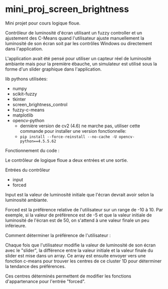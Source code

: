 # mini_proj_screen_brightness

Mini projet pour cours logique floue. 

Contrôleur de luminosité d'écran utilisant un fuzzy controller et un ajustement des C-Means quand l'utilisateur ajuste manuellement la luminosité de son écran soit par les contrôles Windows ou directement dans l'application.

L'application avait été pensé pour utiliser un capteur réel de luminosité ambiante mais pour la première ébauche, un simulateur est utilisé sous la forme d'un slider graphique dans l'application.

lib pythons utilisées:
- numpy
- scikit-fuzzy
- tkinter
- screen_brightness_control
- fuzzy-c-means
- matplotlib
- opencv-python
  - dernière version de cv2 (4.6) ne marche pas, utiliser cette commande pour installer une version fonctionnelle:
  - ``pip install --force-reinstall --no-cache -U opencv-python==4.5.5.62   ``


Fonctionnement du code :

Le contrôleur de logique floue a deux entrées et une sortie.

Entrées du contrôleur
  - input
  - forced

Input est la valeur de luminosité initiale que l'écran devrait avoir selon la luminosité ambiante.

Forced est la préférence relative de l'utilisateur sur un range de -10 à 10. Par exemple, si la valeur de préférence est de -5 et que la valeur initiale de luminosité de l'écran est de 50, on s'attend à une valeur finale un peu inférieure.


Comment déterminer la préférence de l'utilisateur :

Chaque fois que l'utilisateur modifie la valeur de luminosité de son écran avec le "slider", la différence entre la valeur initiale et la valeur finale du slider est mise dans un array. Ce array est ensuite envoyer vers une fonction c-means pour trouver les centres de ce cluster 1D pour déterminer la tendance des préférences.

Ces centres déterminés permettent de modifier les fonctions d'appartenance pour l'entrée "forced".
